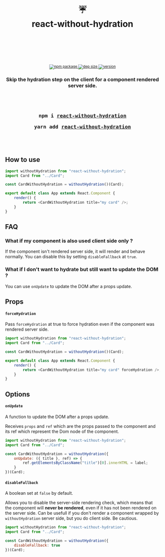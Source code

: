 <div align="center">
  <h1>
    <br/>
    <br/>
    ☔
    <br />
    react-without-hydration
    <br />
    <br />
    <br />
  </h1>
  <sup>
    <br />
    <br />
    <a href="https://www.npmjs.com/package/react-without-hydration">
       <img src="https://img.shields.io/github/actions/workflow/status/valcol/react-without-hydration/main.yml" alt="npm package" />
    </a>
    <a href="https://www.npmjs.com/package/react-without-hydration">
       <img src="https://img.shields.io/bundlephobia/minzip/react-without-hydration" alt="dep size" />
    </a>
    <a href="https://www.npmjs.com/package/react-without-hydration">
      <img src="https://img.shields.io/npm/v/react-without-hydration" alt="version" />
    </a>
    <br />
  </sup>
   <h3>Skip the hydration step on the client for a component rendered server side.<h3>
  <br />
  <br />
  <pre>npm i <a href="https://www.npmjs.com/package/react-without-hydration">react-without-hydration</a></pre>
  <pre>yarn add <a href="https://www.npmjs.com/package/react-without-hydration">react-without-hydration</a></pre>
  <br />
  <br />
</div>

## How to use

```js
import withoutHydration from "react-without-hydration";
import Card from "../Card";

const CardWithoutHydration = withoutHydration()(Card);

export default class App extends React.Component {
    render() {
        return <CardWithoutHydration title="my card" />;
    }
}
```

## FAQ

### What if my component is also used client side only ?

If the component isn't rendered server side, it will render and behave normally. You can disable this by setting `disableFallback` at `true`.

### What if I don't want to hydrate but still want to update the DOM ?

You can use `onUpdate` to update the DOM after a props update.

## Props

#### `forceHydration`

Pass `forceHydration` at true to force hydration even if the component was rendered server side.

```js
import withoutHydration from "react-without-hydration";
import Card from "../Card";

const CardWithoutHydration = withoutHydration()(Card);

export default class App extends React.Component {
    render() {
        return <CardWithoutHydration title="my card" forceHydration />;
    }
}
```

## Options

#### `onUpdate`

A function to update the DOM after a props update.

Receives `props` and `ref` which are the props passed to the component and its ref which represent the Dom node of the component.

```js
import withoutHydration from "react-without-hydration";
import Card from "../Card";

const CardWithoutHydration = withoutHydration({
    onUpdate: ({ title }, ref) => {
        ref.getElementsByClassName("title")[0].innerHTML = label;
    }
})(Card);
```

#### `disableFallback`

A boolean set at `false` by default.

Allows you to disable the server-side rendering check, which means that the component will **never be rendered**, even if it has not been rendered on the server side. Can be usefull if you don't render a component wrapped by `withoutHydration` server side, but you do client side. Be cautious.

```js
import withoutHydration from "react-without-hydration";
import Card from "../Card";

const CardWithoutHydration = withoutHydration({
    disableFallback: true
})(Card);
```
